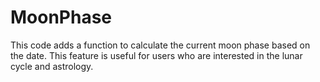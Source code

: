 # MoonPhase

This code adds a function to calculate the current moon phase based on the date.
This feature is useful for users who are interested in the lunar cycle and astrology.
